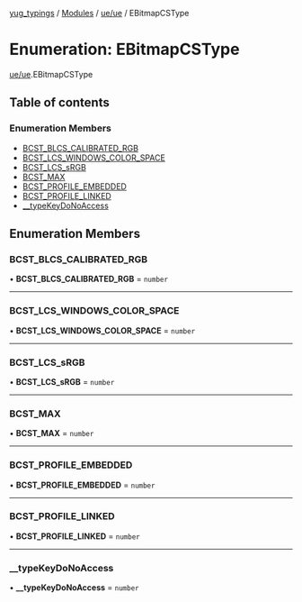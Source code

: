 [yug_typings](../README.md) / [Modules](../modules.md) / [ue/ue](../modules/ue_ue.md) / EBitmapCSType

# Enumeration: EBitmapCSType

[ue/ue](../modules/ue_ue.md).EBitmapCSType

## Table of contents

### Enumeration Members

- [BCST\_BLCS\_CALIBRATED\_RGB](ue_ue.EBitmapCSType.md#bcst_blcs_calibrated_rgb)
- [BCST\_LCS\_WINDOWS\_COLOR\_SPACE](ue_ue.EBitmapCSType.md#bcst_lcs_windows_color_space)
- [BCST\_LCS\_sRGB](ue_ue.EBitmapCSType.md#bcst_lcs_srgb)
- [BCST\_MAX](ue_ue.EBitmapCSType.md#bcst_max)
- [BCST\_PROFILE\_EMBEDDED](ue_ue.EBitmapCSType.md#bcst_profile_embedded)
- [BCST\_PROFILE\_LINKED](ue_ue.EBitmapCSType.md#bcst_profile_linked)
- [\_\_typeKeyDoNoAccess](ue_ue.EBitmapCSType.md#__typekeydonoaccess)

## Enumeration Members

### BCST\_BLCS\_CALIBRATED\_RGB

• **BCST\_BLCS\_CALIBRATED\_RGB** = `number`

___

### BCST\_LCS\_WINDOWS\_COLOR\_SPACE

• **BCST\_LCS\_WINDOWS\_COLOR\_SPACE** = `number`

___

### BCST\_LCS\_sRGB

• **BCST\_LCS\_sRGB** = `number`

___

### BCST\_MAX

• **BCST\_MAX** = `number`

___

### BCST\_PROFILE\_EMBEDDED

• **BCST\_PROFILE\_EMBEDDED** = `number`

___

### BCST\_PROFILE\_LINKED

• **BCST\_PROFILE\_LINKED** = `number`

___

### \_\_typeKeyDoNoAccess

• **\_\_typeKeyDoNoAccess** = `number`
